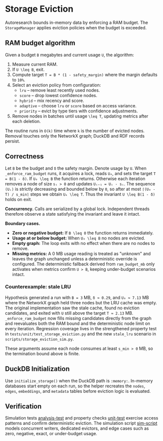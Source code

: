 # Storage Eviction

Autoresearch bounds in-memory data by enforcing a RAM budget. The
`StorageManager` applies eviction policies when the budget is exceeded.

## RAM budget algorithm

Given a budget `B` megabytes and current usage `U`, the algorithm:

1. Measure current RAM.
2. If `U \leq B`, exit.
3. Compute target `T = B * (1 - safety_margin)` where the margin defaults
   to `10%`.
4. Select an eviction policy from configuration:
   - `lru` – remove least recently used nodes.
   - `score` – drop lowest confidence nodes.
   - `hybrid` – mix recency and score.
   - `adaptive` – choose `lru` or `score` based on access variance.
   - `priority` – evict by type tiers with confidence adjustments.
5. Remove nodes in batches until usage `\leq T`, updating metrics after
   each deletion.

The routine runs in `O(k)` time where `k` is the number of evicted nodes.
Removal touches only the NetworkX graph; DuckDB and RDF records persist.

## Correctness

Let `B` be the budget and `δ` the safety margin. Denote usage by `U`. When
`_enforce_ram_budget` runs, it acquires a lock, reads `U₀`, and sets the
target `T = B(1 - δ)`. If `U₀ \leq B` the function returns. Otherwise each
iteration removes a node of size `sᵢ > 0` and updates
`Uᵢ₊₁ = Uᵢ - sᵢ`. The sequence `(Uᵢ)` is strictly decreasing and bounded
below by `0`, so after at most `⌈(U₀ - T) / s_min⌉` steps we obtain
`Uₖ \leq T`. Thus the invariant `U \leq B(1 - δ)` holds on exit.

**Concurrency.** Calls are serialized by a global lock. Independent threads
therefore observe a state satisfying the invariant and leave it intact.

**Boundary cases.**

- **Zero or negative budget:** If `B \leq 0` the function returns immediately.
- **Usage at or below budget:** When `U₀ \leq B` no nodes are evicted.
- **Empty graph:** The loop exits with no effect when there are no nodes to
  remove.
- **Missing metrics:** A 0 MB usage reading is treated as "unknown" and leaves
  the graph unchanged unless a deterministic override is configured. The
  deterministic fallback derived from `ram_budget_mb` only activates when
  metrics confirm `U > B`, keeping under-budget scenarios intact.

### Counterexample: stale LRU

Hypothesis generated a run with `B = 3` MB, `δ ≈ 0.29`, and `U₀ ≈ 7.13` MB where
the NetworkX graph held three nodes but the LRU cache was empty. The original
implementation saw the stale cache, found no eviction candidates, and exited
with `U` still above the target `T ≈ 2.13` MB. `_enforce_ram_budget` now fills
missing candidates directly from the graph and reevaluates both the RAM bound
and the deterministic node limit on every iteration. Regression coverage lives
in the strengthened property test in
`tests/unit/test_storage_eviction.py` and the new `stale_lru` scenario in
`scripts/storage_eviction_sim.py`.

These arguments assume each node consumes at least `s_min > 0` MB, so the
termination bound above is finite.

## DuckDB Initialization

Use `initialize_storage()` when the DuckDB path is `:memory:`. In-memory
databases start empty on each run, so the helper recreates the `nodes`,
`edges`, `embeddings`, and `metadata` tables before eviction logic is
evaluated.

## Verification

Simulation tests [analysis-test]
and property checks [unit-test]
exercise access patterns and confirm deterministic eviction. The
simulation script [sim-script] models concurrent writers, dedicated
evictors, and edge cases such as zero, negative, exact, or under-budget
usage.

[analysis-test]: ../../tests/analysis/test_storage_eviction.py
[unit-test]: ../../tests/unit/test_storage_eviction.py
[sim-script]: ../../scripts/storage_eviction_sim.py
